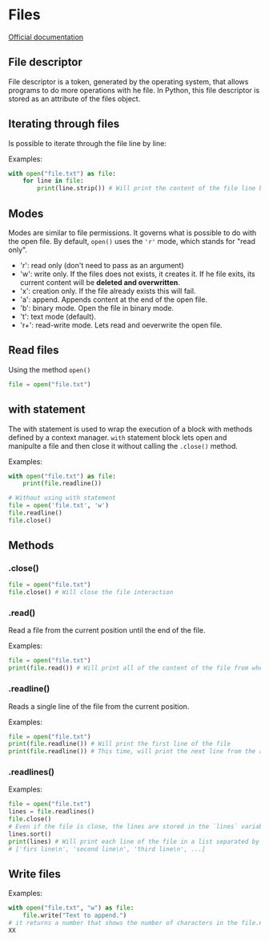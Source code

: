 # Files

[Official documentation](https://docs.python.org/3/library/functions.html#open)

## File descriptor

File descriptor is a token, generated by the operating system, that allows programs to do more operations with he file.
In Python, this file descriptor is stored as an attribute of the files object.

## Iterating through files

Is possible to iterate through the file line by line:

Examples:

```python
with open("file.txt") as file:
    for line in file:
        print(line.strip()) # Will print the content of the file line by line erasing the tabs and empty lines.
```

## Modes

Modes are similar to file permissions. It governs what is possible to do with the open file.
By default, `open()` uses the `'r'` mode, which stands for "read only".

- 'r': read only (don't need to pass as an argument)
- 'w': write only. If the files does not exists, it creates it. If he file exits, its current content will be **deleted and overwritten**.
- 'x': creation only. If the file already exists this will fail.
- 'a': append. Appends content at the end of the open file.
- 'b': binary mode. Open the file in binary mode.
- 't': text mode (default).
- 'r+': read-write mode. Lets read and oeverwrite the open file.

## Read files

Using the method `open()`

```python
file = open("file.txt")
```

## with statement

The with statement is used to wrap the execution of a block with methods defined by a context manager.
`with` statement block lets open and manipulte a file and then close it without calling the `.close()` method.

Examples:

```python
with open("file.txt") as file:
    print(file.readline())

# Without using with statement
file = open('file.txt', 'w')
file.readline()
file.close()
```

## Methods

### .close()

```python
file = open("file.txt")
file.close() # Will close the file interaction
```

### .read()

Read a file from the current position until the end of the file.

Examples:

```python
file = open("file.txt")
print(file.read()) # Will print all of the content of the file from where the .read() method is actually on. In this case, from the start of the file.
```

### .readline()

Reads a single line of the file from the current position.

Examples:

```python
file = open("file.txt")
print(file.readline()) # Will print the first line of the file
print(file.readline()) # This time, will print the next line from the above of the file
```

### .readlines()

Examples:

```python
file = open("file.txt")
lines = file.readlines()
file.close()
# Even if the file is close, the lines are stored in the `lines` variable
lines.sort()
print(lines) # Will print each line of the file in a list separated by commas
# ['firs line\n', 'second line\n', 'third line\n', ...]
```

## Write files

Examples:

```python
with open("file.txt", "w") as file:
    file.write("Text to append.")
# it returns a number that shows the number of characters in the file.#
XX
```
